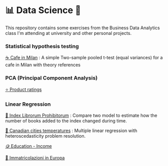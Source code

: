 # 📊 Data Science 🧪
This repository contains some exercises from the Business Data Analytics class I'm attending at university and other personal projects.

### Statistical hypothesis testing

[:coffee: Cafe in Milan](/Pages/cafe-in-Milan.md) : A simple Two-sample pooled t-test (equal variances) for a cafe in Milan with theory references

### PCA (Principal Component Analysis)

[:star: Product ratings](/Pages/Product_ratings.md)

### Linear Regression

[:book: Index Librorum Prohibitorum](/Pages/Prohibitorum.md) : Compare two model to estimate how the number of books added to the index changed during time.

[:maple_leaf: Canadian cities temperatures](/Pages/Canadian-cities-temperatures.md) : Multiple linear regression with heteroscedasticity problem resolution.

[:coin: Education - Income](/Pages/Education.md)

[:car: Immatricolazioni in Europa](/Pages/Immatricolazioni-in-Europa.md)
